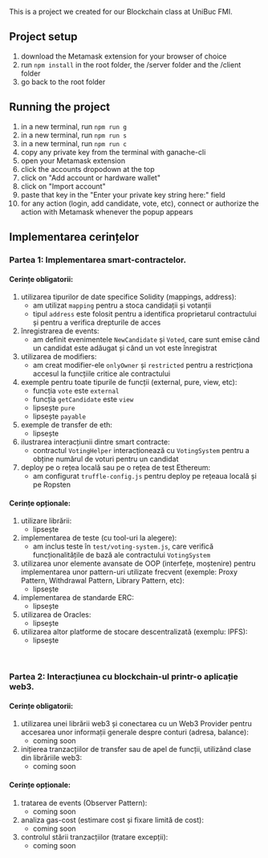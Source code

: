This is a project we created for our Blockchain class at UniBuc FMI.

## Project setup
1. download the Metamask extension for your browser of choice
2. run `npm install` in the root folder, the /server folder and the /client folder
3. go back to the root folder

## Running the project
1. in a new terminal, run `npm run g`
2. in a new terminal, run `npm run s`
3. in a new terminal, run `npm run c`
4. copy any private key from the terminal with ganache-cli
5. open your Metamask extension
6. click the accounts dropodown at the top
7. click on "Add account or hardware wallet"
8. click on "Import account"
9. paste that key in the "Enter your private key string here:" field
10. for any action (login, add candidate, vote, etc), connect or authorize the action with Metamask whenever the popup appears

## Implementarea cerințelor
### Partea 1: Implementarea smart-contractelor.
#### Cerințe obligatorii:
1. utilizarea tipurilor de date specifice Solidity (mappings, address):
   - am utilizat `mapping` pentru a stoca candidații și votanții
   - tipul `address` este folosit pentru a identifica proprietarul contractului și pentru a verifica drepturile de acces
2. înregistrarea de events:
   - am definit evenimentele `NewCandidate` și `Voted`, care sunt emise când un candidat este adăugat și când un vot este înregistrat
3. utilizarea de modifiers:
   - am creat modifier-ele `onlyOwner` și `restricted` pentru a restricționa accesul la funcțiile critice ale contractului
4. exemple pentru toate tipurile de funcții (external, pure, view, etc):
   - funcția `vote` este `external`
   - funcția `getCandidate` este `view`
   - lipsește `pure`
   - lipsește `payable`
5. exemple de transfer de eth:
   - lipsește
6. ilustrarea interacțiunii dintre smart contracte:
   - contractul `VotingHelper` interacționează cu `VotingSystem` pentru a obține numărul de voturi pentru un candidat
7. deploy pe o rețea locală sau pe o rețea de test Ethereum:
   - am configurat `truffle-config.js` pentru deploy pe rețeaua locală și pe Ropsten <br/>
#### Cerințe opționale:
1. utilizare librării:
   - lipsește
2. implementarea de teste (cu tool-uri la alegere):
   - am inclus teste în `test/voting-system.js`, care verifică funcționalitățile de bază ale contractului `VotingSystem`
3. utilizarea unor elemente avansate de OOP (interfețe, moștenire) pentru implementarea unor pattern-uri utilizate frecvent (exemple: Proxy Pattern, Withdrawal Pattern, Library Pattern, etc):
   - lipsește
4. implementarea de standarde ERC:
   - lipsește
5. utilizarea de Oracles:
   - lipsește
6. utilizarea altor platforme de stocare descentralizată (exemplu: IPFS):
   - lipsește

<br/>

### Partea 2: Interacțiunea cu blockchain-ul printr-o aplicație web3.
#### Cerințe obligatorii:
1. utilizarea unei librării web3 și conectarea cu un Web3 Provider pentru accesarea unor informații generale despre conturi (adresa, balance):
   - coming soon
2. inițierea tranzacțiilor de transfer sau de apel de funcții, utilizând clase din librăriile web3:
   - coming soon <br/>
#### Cerințe opționale:
1. tratarea de events (Observer Pattern):
   - coming soon
2. analiza gas-cost (estimare cost și fixare limită de cost):
   - coming soon
3. controlul stării tranzacțiilor (tratare excepții):
   - coming soon

